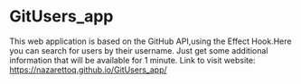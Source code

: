 # GitUsers_app
This web application is based on the GitHub API,using the Effect Hook.Here you can search for users by their username. Just get some additional information that will be available for 1 minute.
Link to visit website: https://nazarettoq.github.io/GitUsers_app/
